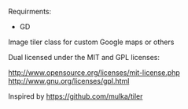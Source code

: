 Requirments:

* GD

Image tiler class for custom Google maps or others

Dual licensed under the MIT and GPL licenses:

http://www.opensource.org/licenses/mit-license.php
http://www.gnu.org/licenses/gpl.html

Inspired by https://github.com/mulka/tiler